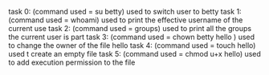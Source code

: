 task 0: (command used =  su betty) used to switch user to betty
task 1: (command used = whoami) used to print the effective username of the current use
task 2: (command used = groups) used to print all the groups the current user is part
task 3: (command used = chown betty hello ) used to change the owner of the file hello
task 4: (command used = touch hello) used t create an empty file
task 5: (command used = chmod u+x hello) used to add execution permission to the file
